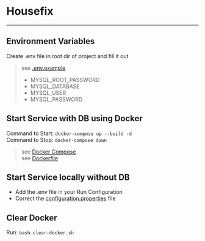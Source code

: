 # Housefix

___

## Environment Variables
Create .env file in root dir of project and fill it out
> see [.env.example](./.env.example)
> - MYSQL_ROOT_PASSWORD
> - MYSQL_DATABASE
> - MYSQL_USER
> - MYSQL_PASSWORD

## Start Service with DB using Docker
Command to Start: `docker-compose up --build -d`\
Command to Stop: `docker-compose down`
> see [Docker Compose](./docker-compose.yml)\
> see [Dockerfile](./Dockerfile)

## Start Service locally without DB
- Add the .env file in your Run Configuration
- Correct the [configuration.properties](src/main/resources/config.properties) file

## Clear Docker
Run: `bash clear-docker.sh`

